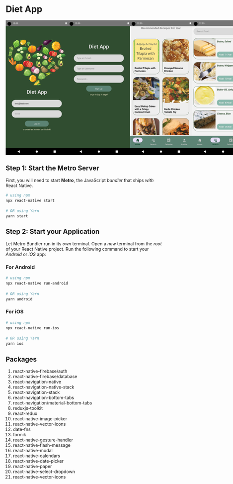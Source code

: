 # Diet App

<div style="display:flex"> 
<img src="../Assets/Screenshot_1703770162.png" alt="drawing" width="200"/>
<img src="../Assets/Screenshot_1703770167.png" alt="drawing" width="200"/>
<img src="../Assets/Screenshot_1703770176.png" alt="drawing" width="200"/>
<img src="../Assets/Screenshot_1703770182.png" alt="drawing" width="200"/>
<img src="../Assets/Screenshot_1703770197.png" alt="drawing" width="200"/>
<img src="../Assets/Screenshot_1703770204.png" alt="drawing" width="200"/>
<img src="../Assets/Screenshot_1703770243.png" alt="drawing" width="200"/>
<img src="../Assets/Screenshot_1703770304.png" alt="drawing" width="200"/>
</div>

## Step 1: Start the Metro Server

First, you will need to start **Metro**, the JavaScript _bundler_ that ships _with_ React Native.

```bash
# using npm
npx react-native start

# OR using Yarn
yarn start
```

## Step 2: Start your Application

Let Metro Bundler run in its _own_ terminal. Open a _new_ terminal from the _root_ of your React Native project. Run the following command to start your _Android_ or _iOS_ app:

### For Android

```bash
# using npm
npx react-native run-android

# OR using Yarn
yarn android
```

### For iOS

```bash
# using npm
npx react-native run-ios

# OR using Yarn
yarn ios
```

## Packages

1. react-native-firebase/auth
2. react-native-firebase/database
3. react-navigation-native
4. react-navigation-native-stack
5. react-navigation-stack
6. react-navigation-bottom-tabs
7. react-navigation/material-bottom-tabs
8. reduxjs-toolkit
9. react-redux
10. react-native-image-picker
11. react-native-vector-icons
12. date-fns
13. formik
14. react-native-gesture-handler
15. react-native-flash-message
16. react-native-modal
17. react-native-calendars
18. react-native-date-picker
19. react-native-paper
20. react-native-select-dropdown
21. react-native-vector-icons

